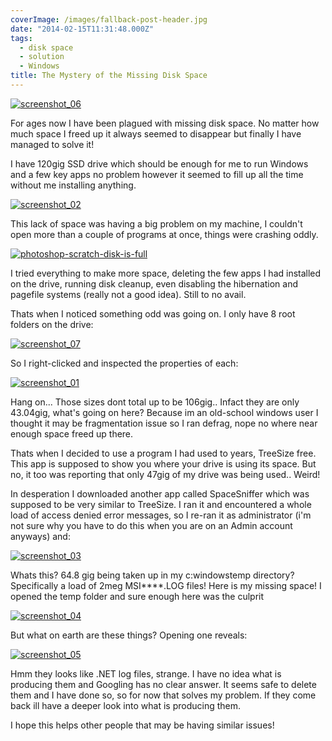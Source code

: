 ```yaml
---
coverImage: /images/fallback-post-header.jpg
date: "2014-02-15T11:31:48.000Z"
tags:
  - disk space
  - solution
  - Windows
title: The Mystery of the Missing Disk Space
---
```


[![screenshot_06](/wp-content/uploads/2014/02/screenshot_06.png)](/wp-content/uploads/2014/02/screenshot_06.png)

For ages now I have been plagued with missing disk space. No matter how much space I freed up it always seemed to disappear but finally I have managed to solve it!

<!-- more -->

I have 120gig SSD drive which should be enough for me to run Windows and a few key apps no problem however it seemed to fill up all the time without me installing anything.

[![screenshot_02](/wp-content/uploads/2014/02/screenshot_02.png)](/wp-content/uploads/2014/02/screenshot_02.png)

This lack of space was having a big problem on my machine, I couldn't open more than a couple of programs at once, things were crashing oddly.

[![photoshop-scratch-disk-is-full](/wp-content/uploads/2014/02/photoshop-scratch-disk-is-full.jpg)](/wp-content/uploads/2014/02/photoshop-scratch-disk-is-full.jpg)

I tried everything to make more space, deleting the few apps I had installed on the drive, running disk cleanup, even disabling the hibernation and pagefile systems (really not a good idea). Still to no avail.

Thats when I noticed something odd was going on. I only have 8 root folders on the drive:

[![screenshot_07](/wp-content/uploads/2014/02/screenshot_07.png)](/wp-content/uploads/2014/02/screenshot_07.png)

So I right-clicked and inspected the properties of each:

[![screenshot_01](/wp-content/uploads/2014/02/screenshot_01-1024x603.png)](/wp-content/uploads/2014/02/screenshot_01.png)

Hang on... Those sizes dont total up to be 106gig.. Infact they are only 43.04gig, what's going on here? Because im an old-school windows user I thought it may be fragmentation issue so I ran defrag, nope no where near enough space freed up there.

Thats when I decided to use a program I had used to years, TreeSize free. This app is supposed to show you where your drive is using its space. But no, it too was reporting that only 47gig of my drive was being used.. Weird!

In desperation I downloaded another app called SpaceSniffer which was supposed to be very similar to TreeSize. I ran it and encountered a whole load of access denied error messages, so I re-ran it as administrator (i'm not sure why you have to do this when you are on an Admin account anyways) and:

[![screenshot_03](/wp-content/uploads/2014/02/screenshot_03-1024x602.png)](/wp-content/uploads/2014/02/screenshot_03.png)

Whats this? 64.8 gig being taken up in my c:windowstemp directory? Specifically a load of 2meg MSI\*\*\*\*.LOG files! Here is my missing space! I opened the temp folder and sure enough here was the culprit

[![screenshot_04](/wp-content/uploads/2014/02/screenshot_04.png)](/wp-content/uploads/2014/02/screenshot_04.png)

But what on earth are these things? Opening one reveals:

[![screenshot_05](/wp-content/uploads/2014/02/screenshot_05.png)](/wp-content/uploads/2014/02/screenshot_05.png)

Hmm they looks like .NET log files, strange. I have no idea what is producing them and Googling has no clear answer. It seems safe to delete them and I have done so, so for now that solves my problem. If they come back ill have a deeper look into what is producing them.

I hope this helps other people that may be having similar issues!

